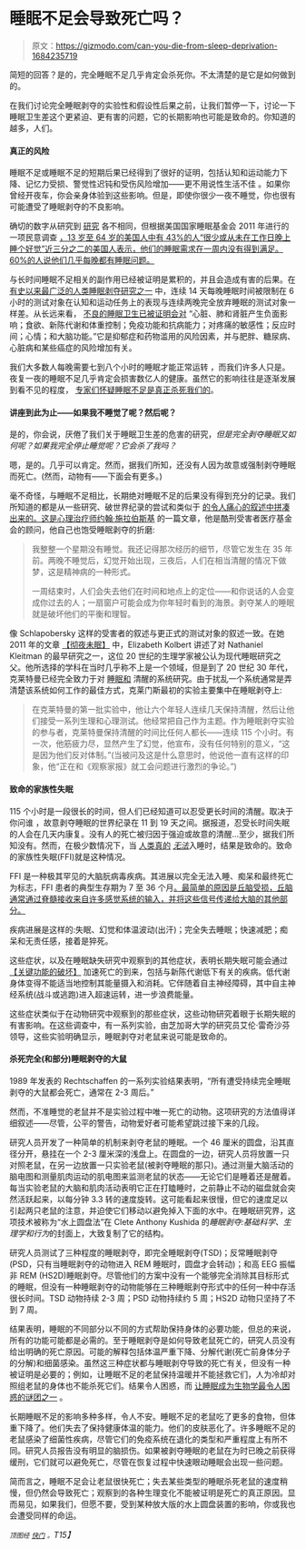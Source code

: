 # 睡眠不足会导致死亡吗？

> 原文：<https://gizmodo.com/can-you-die-from-sleep-deprivation-1684235719>

简短的回答？是的，完全睡眠不足几乎肯定会杀死你。不太清楚的是它是如何做到的。



在我们讨论完全睡眠剥夺的实验性和假设性后果之前，让我们暂停一下，讨论一下睡眠卫生差这个更紧迫、更有害的问题，它的长期影响也可能是致命的。你知道的越多，人们。

#### 真正的风险

睡眠不足或睡眠不足的短期后果已经得到了很好的证明，包括认知和运动能力下降、记忆力受损、警觉性迟钝和受伤风险增加——更不用说性生活不佳 。如果你曾经开夜车，你会亲身体验到这些影响。但是，即使你很少一夜不睡觉，你也很有可能遭受了睡眠剥夺的不良影响。

确切的数字从研究到 [研究](http://www.gallup.com/poll/166553/less-recommended-amount-sleep.aspx) 各不相同，但根据美国国家睡眠基金会 2011 年进行的一项民意调查 [，13 岁至 64 岁的美国人中有 43%的人“很少或从未在工作日晚上睡个好觉”近三分之二的美国人表示，他们的睡眠需求在一周内没有得到满足。60%的人说他们几乎每晚都有睡眠问题。](http://sleepfoundation.org/media-center/press-release/annual-sleep-america-poll-exploring-connections-communications-technology-use-)

与长时间睡眠不足相关的副作用已经被证明是累积的，并且会造成有害的后果。在 [有史以来最广泛的人类睡眠剥夺研究之一](http://www.med.upenn.edu/uep/user_documents/dfd16.pdf) 中，连续 14 天每晚睡眠时间被限制在 6 小时的测试对象在认知和运动任务上的表现与连续两晚完全放弃睡眠的测试对象一样差。从长远来看， [不良的睡眠卫生已被证明会对](http://well.blogs.nytimes.com/2013/06/17/cheating-ourselves-of-sleep/?_r=0) “心脏、肺和肾脏产生负面影响；食欲、新陈代谢和体重控制；免疫功能和抗病能力；对疼痛的敏感性；反应时间；心情；和大脑功能。”它是抑郁症和药物滥用的风险因素，并与肥胖、糖尿病、心脏病和某些癌症的风险增加有关。

我们大多数人每晚需要七到八个小时的睡眠才能正常运转 ，而我们许多人只是。夜复一夜的睡眠不足几乎肯定会损害数亿人的健康。虽然它的影响往往是逐渐发展到看不见的程度， [专家们怀疑睡眠不足是真正杀死我们的](http://well.blogs.nytimes.com/2013/06/17/cheating-ourselves-of-sleep/?_r=0)。

#### 讲座到此为止——如果我不睡觉了呢？然后呢？

是的，你会说，厌倦了我们关于睡眠卫生差的危害的研究，*但是完全剥夺睡眠又如何呢？如果我完全停止睡觉呢？它会杀了我吗？*

嗯，是的。几乎可以肯定。然而，据我们所知，还没有人因为故意或强制剥夺睡眠而死亡。(然而，动物有——下面会有更多。)

毫不奇怪，与睡眠不足相比，长期绝对睡眠不足的后果没有得到充分的记录。我们所知道的都是从一些研究、破世界纪录的尝试和类似于 [的令人痛心的叙述中拼凑出来的。这是心理治疗师约翰·施拉伯斯基](http://news.bbc.co.uk/2/hi/3376951.stm) 的一篇文章，他是酷刑受害者医疗基金会的顾问，他自己也饱受睡眠剥夺的折磨:

> 我整整一个星期没有睡觉。我还记得那次经历的细节，尽管它发生在 35 年前。两晚不睡觉后，幻觉开始出现，三夜后，人们在相当清醒的情况下做梦，这是精神病的一种形式。
> 
> 一周结束时，人们会失去他们在时间和地点上的定位——和你说话的人会变成你过去的人；一扇窗户可能会成为你年轻时看到的海景。剥夺某人的睡眠就是破坏他们的平衡和理智。

像 Schlapobersky 这样的受害者的叙述与更正式的测试对象的叙述一致。在她 2011 年的文章 [【彻夜未眠】](http://www.newyorker.com/magazine/2013/03/11/up-all-night-2) 中，Elizabeth Kolbert 讲述了对 Nathaniel Kleitman 的最早研究之一，这位 20 世纪的生理学家被公认为现代睡眠研究之父。他所选择的学科在当时几乎称不上是一个领域，但是到了 20 世纪 30 年代，克莱特曼已经完全致力于对 [睡眠和](http://www.amazon.com/Wakefulness-Midway-Reprint-Nathaniel-Kleitman/dp/0226440737?asc_campaign=InlineText&asc_refurl=https://gizmodo.com/can-you-die-from-sleep-deprivation-1684235719&asc_source=&tag=kinjagizmodolink-20) 清醒的系统研究。由于扰乱一个系统通常是弄清楚该系统如何工作的最佳方式，克莱门斯最初的实验主要集中在睡眠剥夺上:

> 在克莱特曼的第一批实验中，他让六个年轻人连续几天保持清醒，然后让他们接受一系列生理和心理测试。他经常把自己作为主题。作为睡眠剥夺实验的参与者，克莱特曼保持清醒的时间比任何人都长——连续 115 个小时。有一次，他筋疲力尽，显然产生了幻觉，他宣布，没有任何特别的意义，“这是因为他们反对体制。”(当被问及这是什么意思时，他说他一直有这样的印象，他“正在和《观察家报》就工会问题进行激烈的争论。”)

#### 致命的家族性失眠

115 个小时是一段很长的时间，但人们已经知道可以忍受更长时间的清醒。取决于你问谁 ，故意剥夺睡眠的世界纪录在 11 到 19 天之间。据报道，忍受长时间失眠的人会在几天内康复。没有人的死亡被归因于强迫或故意的清醒...至少，据我们所知没有。然而，在极少数情况下，当 [人类真的](https://gizmodo.com/what-happens-when-you-really-cant-sleep-ever-5871160) [*无法*](https://gizmodo.com/what-happens-when-you-really-cant-sleep-ever-5871160)入睡时，结果是致命的。致命的家族性失眠(FFI)就是这种情况。

FFI 是一种极其罕见的大脑朊病毒疾病。其进展以完全无法入睡、痴呆和最终死亡为标志，FFI 患者的典型生存期为 7 至 36 个月[。最简单的原因是丘脑受损，丘脑通常通过脊髓接收来自许多感觉系统的输入，并将这些信号传递给大脑的其他部分。](http://www.ncbi.nlm.nih.gov/pmc/articles/PMC1781306/)

疾病进展是这样的:失眠、幻觉和体温波动(出汗)；完全失去睡眠；快速减肥；痴呆和无责任感，接着是猝死。

这些症状，以及在睡眠缺失研究中观察到的其他症状，表明长期失眠可能会通过 [【关键功能的破坏】](http://triplehelixblog.com/2011/06/dying-without-sleep/) 加速死亡的到来，包括与新陈代谢低下有关的疾病。低代谢身体变得不能适当地控制其能量摄入和消耗。它伴随着自主神经障碍，其中自主神经系统(战斗或逃跑)进入超速运转，进一步浪费能量。

这些症状类似于在动物研究中观察到的那些症状，这些动物研究着眼于长期失眠的有害影响。在这些调查中，有一系列实验，由芝加哥大学的研究员艾伦·雷奇沙芬领导，这些实验明确显示，睡眠剥夺对老鼠来说可能是致命的。

#### 杀死完全(和部分)睡眠剥夺的大鼠

1989 年发表的 Rechtschaffen 的一系列实验结果表明，“所有遭受持续完全睡眠剥夺的大鼠都会死亡，通常在 2-3 周后。”

然而，不准睡觉的老鼠并不是实验过程中唯一死亡的动物。这项研究的方法值得详细叙述——尽管，公平的警告，动物爱好者可能希望跳过接下来的几段。

研究人员开发了一种简单的机制来剥夺老鼠的睡眠。一个 46 厘米的圆盘，沿其直径分开，悬挂在一个 2-3 厘米深的浅盘上。在圆盘的一边，研究人员将放置一只对照老鼠，在另一边放置一只实验老鼠(被剥夺睡眠的那只)。通过测量大脑活动的脑电图和测量肌肉运动的肌电图来监测老鼠的状态——无论它们是睡着还是醒着。每当实验老鼠的大脑和肌肉活动表明它正在打瞌睡时，之前静止不动的磁盘就会突然活跃起来，以每分钟 3.3 转的速度旋转。这可能看起来很慢，但它的速度足以引起两只老鼠的注意，并迫使它们移动以避免掉入下面的水中。在睡眠研究界，这项技术被称为“水上圆盘法”在 Clete Anthony Kushida 的*睡眠剥夺:基础科学、生理学和行为*的封面上，大致复制了它的结构。

研究人员测试了三种程度的睡眠剥夺，即完全睡眠剥夺(TSD)；反常睡眠剥夺(PSD，只有当睡眠剥夺的动物进入 REM 睡眠时，圆盘才会转动)；和高 EEG 振幅非 REM (HS2D)睡眠剥夺。尽管他们的方案中没有一个能够完全消除其目标形式的睡眠，但没有一种睡眠剥夺的动物能够在三种睡眠剥夺形式中的任何一种中存活很长时间。TSD 动物持续 2-3 周；PSD 动物持续约 5 周；HS2D 动物只坚持了不到 7 周。

结果表明，睡眠的不同部分以不同的方式帮助保持身体的必要功能，但总的来说，所有的功能可能都是必需的。至于睡眠剥夺是如何导致老鼠死亡的，研究人员没有给出明确的死亡原因。可能的解释包括体温严重下降、分解代谢(死亡前身体分子的分解)和细菌感染。虽然这三种症状都与睡眠剥夺导致的死亡有关，但没有一种被证明是必要的；例如，让睡眠不足的老鼠保持温暖并不能拯救它们，人为冷却对照组老鼠的身体也不能杀死它们。结果令人困惑，而 [让睡眠成为生物学最令人困惑的谜团之一](https://gizmodo.com/theres-more-than-one-way-to-sleep-474819793) 。

长期睡眠不足的影响多种多样，令人不安。睡眠不足的老鼠吃了更多的食物，但体重下降了。他们失去了保持健康体温的能力。他们的皮肤恶化了。许多睡眠不足的老鼠感染了细菌性疾病，尽管它们的免疫系统在退化的类型和严重程度上有所不同。研究人员报告没有明显的脑损伤。如果被剥夺睡眠的老鼠在为时已晚之前获得缓刑，它们就可以避免死亡，尽管在恢复过程中快速眼动睡眠会出现一些问题。

简而言之，睡眠不足会让老鼠很快死亡；失去某些类型的睡眠杀死老鼠的速度稍慢，但仍然会导致死亡；观察到的各种生理变化不能被证明是死亡的真正原因。显而易见，如果我们，但愿不要，受到某种放大版的水上圆盘装置的影响，你或我也会遭受同样的命运。

<small>*顶图经*</small> [*<small>快门</small>*](http://www.shutterstock.com) *<small>。</small>T15】*
